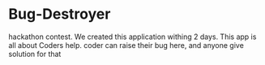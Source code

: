# Bug-Destroyer
hackathon contest. We created this application withing 2 days. This app is all about Coders help. coder can raise their bug here, and anyone give solution for that 
